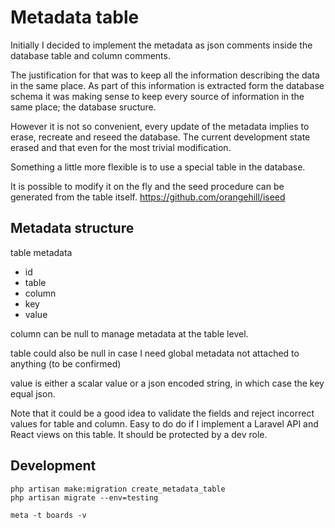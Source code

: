 # Metadata table

Initially I decided to implement the metadata as json comments inside the database table and column comments.

The justification for that was to keep all the information describing the data in the same place. As part of this information is extracted form the database schema it was making sense to keep every source of information in the same place; the database sructure.

However it is not so convenient, every update of the metadata implies to erase, recreate and reseed the database. The current development state erased and that even for the most trivial modification.

Something a little more flexible is to use a special table in the database.

It is possible to modify it on the fly and the seed procedure can be generated from the table itself. https://github.com/orangehill/iseed


## Metadata structure

table metadata
* id
* table
* column
* key
* value

column can be null to manage metadata at the table level.

table could also be null in case I need global metadata not attached to anything (to be confirmed)

value is either a scalar value or a json encoded string, in which case the key equal json.

Note that it could be a good idea to validate the fields and 
reject incorrect values for table and column. Easy to do do if I implement a Laravel API and React views on this table. It should be protected by a dev role.

## Development

    php artisan make:migration create_metadata_table
    php artisan migrate --env=testing

    meta -t boards -v






